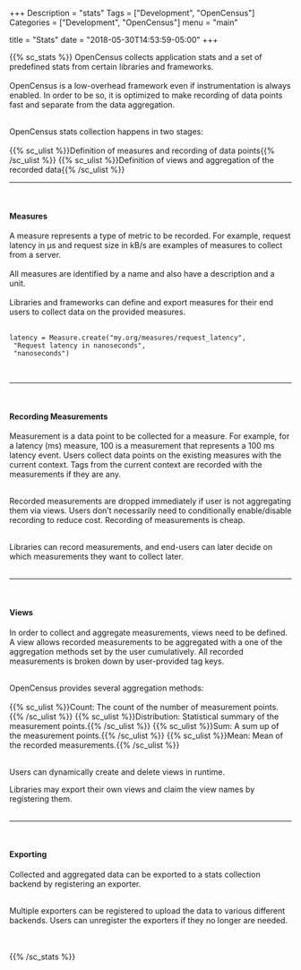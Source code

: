 +++
Description = "stats"
Tags = ["Development", "OpenCensus"]
Categories = ["Development", "OpenCensus"]
menu = "main"

title = "Stats"
date = "2018-05-30T14:53:59-05:00"
+++

{{% sc_stats %}}
OpenCensus collects application stats and a set of predefined stats from certain libraries and frameworks.  
&nbsp;  
OpenCensus is a low-overhead framework even if instrumentation is always enabled. In order to be so, it is optimized to make recording of data points fast and separate from the data aggregation.  
&nbsp;  

OpenCensus stats collection happens in two stages:  
&nbsp;  
{{% sc_ulist %}}Definition of measures and recording of data points{{% /sc_ulist %}}
{{% sc_ulist %}}Definition of views and aggregation of the recorded data{{% /sc_ulist %}}
&nbsp;  

---
&nbsp;  

#### Measures  
A measure represents a type of metric to be recorded. For example, request latency in µs and request size in kB/s are examples of measures to collect from a server.  
&nbsp;  
All measures are identified by a name and also have a description and a unit.  
&nbsp;  
Libraries and frameworks can define and export measures for their end users to collect data on the provided measures.  
&nbsp;  
```
latency = Measure.create("my.org/measures/request_latency",
 "Request latency in nanoseconds",
 "nanoseconds")
```
&nbsp;  

---
&nbsp;  

#### Recording Measurements  
Measurement is a data point to be collected for a measure. For example, for a latency (ms) measure, 100 is a measurement that represents a 100 ms latency event. Users collect data points on the existing measures with the current context. Tags from the current context are recorded with the measurements if they are any.  
&nbsp;  

Recorded measurements are dropped immediately if user is not aggregating them via views. Users don’t necessarily need to conditionally enable/disable recording to reduce cost. Recording of measurements is cheap.  
&nbsp;  

Libraries can record measurements, and end-users can later decide on which measurements they want to collect later.  
&nbsp;  

---
&nbsp;  

#### Views  
In order to collect and aggregate measurements, views need to be defined. A view allows recorded measurements to be aggregated with a one of the aggregation methods set by the user cumulatively. All recorded measurements is broken down by user-provided tag keys.  
&nbsp;  

OpenCensus provides several aggregation methods:  
&nbsp;  
{{% sc_ulist %}}Count: The count of the number of measurement points.{{% /sc_ulist %}}
{{% sc_ulist %}}Distribution: Statistical summary of the measurement points.{{% /sc_ulist %}}
{{% sc_ulist %}}Sum: A sum up of the measurement points.{{% /sc_ulist %}}
{{% sc_ulist %}}Mean: Mean of the recorded measurements.{{% /sc_ulist %}}
&nbsp;  
&nbsp;  

Users can dynamically create and delete views in runtime.  

Libraries may export their own views and claim the view names by registering them.  
&nbsp;  

---
&nbsp;  

#### Exporting  
Collected and aggregated data can be exported to a stats collection backend by registering an exporter.  
&nbsp;  

Multiple exporters can be registered to upload the data to various different backends. Users can unregister the exporters if they no longer are needed.  
&nbsp;  
&nbsp;  

{{% /sc_stats %}}